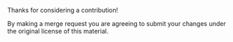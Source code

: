 Thanks for considering a contribution!

By making a merge request you are agreeing
to submit your changes under the original license of this material.
